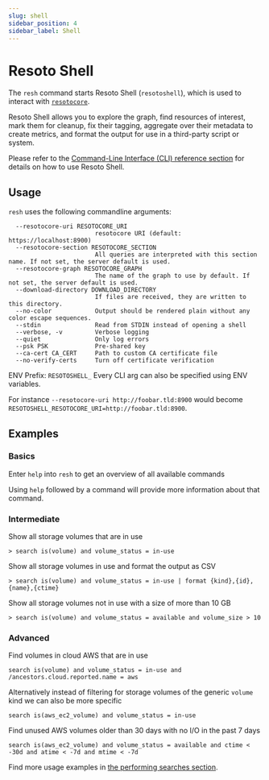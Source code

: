 ```yaml
---
slug: shell
sidebar_position: 4
sidebar_label: Shell
---
```


# Resoto Shell

The `resh` command starts Resoto Shell (`resotoshell`), which is used to interact with [`resotocore`](./core.md).

Resoto Shell allows you to explore the graph, find resources of interest, mark them for cleanup, fix their tagging, aggregate over their metadata to create metrics, and format the output for use in a third-party script or system.

Please refer to the [Command-Line Interface (CLI) reference section](../../reference/cli/index.md) for details on how to use Resoto Shell.

## Usage

`resh` uses the following commandline arguments:

```
  --resotocore-uri RESOTOCORE_URI
                        resotocore URI (default: https://localhost:8900)
  --resotocore-section RESOTOCORE_SECTION
                        All queries are interpreted with this section name. If not set, the server default is used.
  --resotocore-graph RESOTOCORE_GRAPH
                        The name of the graph to use by default. If not set, the server default is used.
  --download-directory DOWNLOAD_DIRECTORY
                        If files are received, they are written to this directory.
  --no-color            Output should be rendered plain without any color escape sequences.
  --stdin               Read from STDIN instead of opening a shell
  --verbose, -v         Verbose logging
  --quiet               Only log errors
  --psk PSK             Pre-shared key
  --ca-cert CA_CERT     Path to custom CA certificate file
  --no-verify-certs     Turn off certificate verification
```

ENV Prefix: `RESOTOSHELL_` Every CLI arg can also be specified using ENV variables.

For instance `--resotocore-uri http://foobar.tld:8900` would become `RESOTOSHELL_RESOTOCORE_URI=http://foobar.tld:8900`.

## Examples

### Basics

Enter `help` into `resh` to get an overview of all available commands

Using `help` followed by a command will provide more information about that command.

### Intermediate

Show all storage volumes that are in use

```
> search is(volume) and volume_status = in-use
```

Show all storage volumes in use and format the output as CSV

```
> search is(volume) and volume_status = in-use | format {kind},{id},{name},{ctime}
```

Show all storage volumes not in use with a size of more than 10 GB

```
> search is(volume) and volume_status = available and volume_size > 10
```

### Advanced

Find volumes in cloud AWS that are in use

```
search is(volume) and volume_status = in-use and /ancestors.cloud.reported.name = aws
```

Alternatively instead of filtering for storage volumes of the generic `volume` kind we can also be more specific

```
search is(aws_ec2_volume) and volume_status = in-use
```

Find unused AWS volumes older than 30 days with no I/O in the past 7 days

```
search is(aws_ec2_volume) and volume_status = available and ctime < -30d and atime < -7d and mtime < -7d
```

Find more usage examples in [the performing searches section](../../getting-started/performing-searches.md).
